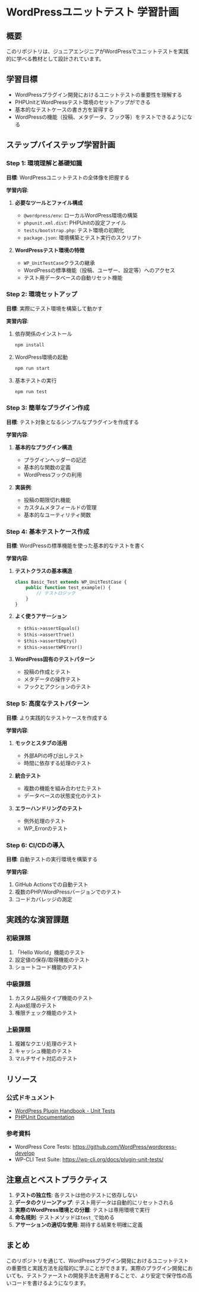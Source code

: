 # WordPressユニットテスト 学習計画

## 概要
このリポジトリは、ジュニアエンジニアがWordPressでユニットテストを実践的に学べる教材として設計されています。

## 学習目標
- WordPressプラグイン開発におけるユニットテストの重要性を理解する
- PHPUnitとWordPressテスト環境のセットアップができる
- 基本的なテストケースの書き方を習得する
- WordPressの機能（投稿、メタデータ、フック等）をテストできるようになる

## ステップバイステップ学習計画

### Step 1: 環境理解と基礎知識
**目標**: WordPressユニットテストの全体像を把握する

**学習内容**:
1. **必要なツールとファイル構成**
   - `@wordpress/env`: ローカルWordPress環境の構築
   - `phpunit.xml.dist`: PHPUnitの設定ファイル
   - `tests/bootstrap.php`: テスト環境の初期化
   - `package.json`: 環境構築とテスト実行のスクリプト

2. **WordPressテスト環境の特徴**
   - `WP_UnitTestCase`クラスの継承
   - WordPressの標準機能（投稿、ユーザー、設定等）へのアクセス
   - テスト用データベースの自動リセット機能

### Step 2: 環境セットアップ
**目標**: 実際にテスト環境を構築して動かす

**実習内容**:
1. 依存関係のインストール
   ```bash
   npm install
   ```

2. WordPress環境の起動
   ```bash
   npm run start
   ```

3. 基本テストの実行
   ```bash
   npm run test
   ```

### Step 3: 簡単なプラグイン作成
**目標**: テスト対象となるシンプルなプラグインを作成する

**学習内容**:
1. **基本的なプラグイン構造**
   - プラグインヘッダーの記述
   - 基本的な関数の定義
   - WordPressフックの利用

2. **実装例**:
   - 投稿の期限切れ機能
   - カスタムメタフィールドの管理
   - 基本的なユーティリティ関数

### Step 4: 基本テストケース作成
**目標**: WordPressの標準機能を使った基本的なテストを書く

**学習内容**:
1. **テストクラスの基本構造**
   ```php
   class Basic_Test extends WP_UnitTestCase {
       public function test_example() {
           // テストロジック
       }
   }
   ```

2. **よく使うアサーション**
   - `$this->assertEquals()`
   - `$this->assertTrue()`
   - `$this->assertEmpty()`
   - `$this->assertWPError()`

3. **WordPress固有のテストパターン**
   - 投稿の作成とテスト
   - メタデータの操作テスト
   - フックとアクションのテスト

### Step 5: 高度なテストパターン
**目標**: より実践的なテストケースを作成する

**学習内容**:
1. **モックとスタブの活用**
   - 外部APIの呼び出しテスト
   - 時間に依存する処理のテスト

2. **統合テスト**
   - 複数の機能を組み合わせたテスト
   - データベースの状態変化のテスト

3. **エラーハンドリングのテスト**
   - 例外処理のテスト
   - WP_Errorのテスト

### Step 6: CI/CDの導入
**目標**: 自動テストの実行環境を構築する

**学習内容**:
1. GitHub Actionsでの自動テスト
2. 複数のPHP/WordPressバージョンでのテスト
3. コードカバレッジの測定

## 実践的な演習課題

### 初級課題
1. 「Hello World」機能のテスト
2. 設定値の保存/取得機能のテスト
3. ショートコード機能のテスト

### 中級課題
1. カスタム投稿タイプ機能のテスト
2. Ajax処理のテスト
3. 権限チェック機能のテスト

### 上級課題
1. 複雑なクエリ処理のテスト
2. キャッシュ機能のテスト
3. マルチサイト対応のテスト

## リソース

### 公式ドキュメント
- [WordPress Plugin Handbook - Unit Tests](https://developer.wordpress.org/plugins/plugin-basics/unit-tests/)
- [PHPUnit Documentation](https://phpunit.de/documentation.html)

### 参考資料
- WordPress Core Tests: https://github.com/WordPress/wordpress-develop
- WP-CLI Test Suite: https://wp-cli.org/docs/plugin-unit-tests/

## 注意点とベストプラクティス
1. **テストの独立性**: 各テストは他のテストに依存しない
2. **データのクリーンアップ**: テスト用データは自動的にリセットされる
3. **実際のWordPress環境との分離**: テストは専用環境で実行
4. **命名規則**: テストメソッドは`test_`で始める
5. **アサーションの適切な使用**: 期待する結果を明確に定義

## まとめ
このリポジトリを通じて、WordPressプラグイン開発におけるユニットテストの重要性と実践方法を段階的に学ぶことができます。実際のプラグイン開発においても、テストファーストの開発手法を適用することで、より安定で保守性の高いコードを書けるようになります。
